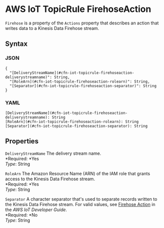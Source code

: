 # AWS IoT TopicRule FirehoseAction<a name="aws-properties-iot-topicrule-firehoseaction"></a>

`Firehose` is a property of the `Actions` property that describes an action that writes data to a Kinesis Data Firehose stream\.

## Syntax<a name="w3ab2c21c14e1174b5"></a>

### JSON<a name="aws-properties-iot-topicrule-firehoseaction-syntax.json"></a>

```
{
  "[DeliveryStreamName](#cfn-iot-topicrule-firehoseaction-deliverystreamname)": String,
  "[RoleArn](#cfn-iot-topicrule-firehoseaction-rolearn)": String,
  "[Separator](#cfn-iot-topicrule-firehoseaction-separator)": String
}
```

### YAML<a name="aws-properties-iot-topicrule-firehoseaction-syntax.yaml"></a>

```
[DeliveryStreamName](#cfn-iot-topicrule-firehoseaction-deliverystreamname): String
[RoleArn](#cfn-iot-topicrule-firehoseaction-rolearn): String
[Separator](#cfn-iot-topicrule-firehoseaction-separator): String
```

## Properties<a name="w3ab2c21c14e1174b7"></a>

`DeliveryStreamName`  <a name="cfn-iot-topicrule-firehoseaction-deliverystreamname"></a>
The delivery stream name\.  
*Required: *Yes  
*Type*: String

`RoleArn`  <a name="cfn-iot-topicrule-firehoseaction-rolearn"></a>
The Amazon Resource Name \(ARN\) of the IAM role that grants access to the Kinesis Data Firehose stream\.  
*Required: *Yes  
*Type*: String

`Separator`  <a name="cfn-iot-topicrule-firehoseaction-separator"></a>
A character separator that's used to separate records written to the Kinesis Data Firehose stream\. For valid values, see [Firehose Action](http://docs.aws.amazon.com/iot/latest/developerguide/firehose-rule.html) in the *AWS IoT Developer Guide*\.  
*Required: *No  
*Type*: String